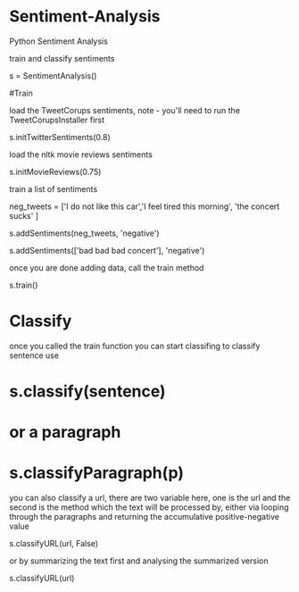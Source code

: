 Sentiment-Analysis
==================

Python Sentiment Analysis

train and classify sentiments

s = SentimentAnalysis()

#Train

load the TweetCorups sentiments, note - you'll need to run the TweetCorupsInstaller first

s.initTwitterSentiments(0.8)


load the nltk movie reviews sentiments

s.initMovieReviews(0.75)

train a list of sentiments

neg_tweets = ['I do not like this car','I feel tired this morning', 'the concert sucks' ]

s.addSentiments(neg_tweets, 'negative')

s.addSentiments(['bad bad bad concert'], 'negative')

once you are done adding data, call the train method

s.train()

# Classify

once you called the train function you can start classifing to classify sentence use

# s.classify(sentence)

# or a paragraph

# s.classifyParagraph(p)

you can also classify a url, there are two variable here, one is the url and the second is the method which the text will be processed by, either via looping through the paragraphs and returning the accumulative positive-negative value

s.classifyURL(url, False)

or by summarizing the text first and analysing the summarized version

s.classifyURL(url)
